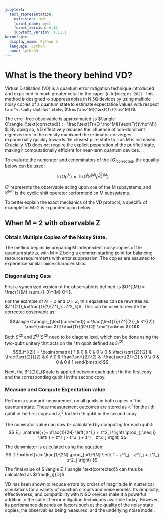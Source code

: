 ```yaml
---
jupytext:
  text_representation:
    extension: .md
    format_name: myst
    format_version: 0.13
    jupytext_version: 1.11.1
kernelspec:
  display_name: Python 3
  language: python
  name: python3
---
```


# What is the theory behind VD?

Virtual Distillation (VD) is a quantum error mitigation technique introduced and explained in much greater detail in the paper {cite}`Huggins_2021`. This method is designed to suppress noise in NISQ devices by using multiple noisy copies of a quantum state to estimate expectation values with respect to a "virtually distilled" state, $\frac{\rho^M}{\text{Tr}(\rho^M)}$.

The error-free observable is approximated as $\langle O\rangle_{\text{corrected}} := \frac{\text{Tr}(O \rho^M)}{\text{Tr}(\rho^M)} $. By doing so, VD effectively reduces the influence of non-dominant eigenvectors in the density matrixand the estimator converges exponentially quickly towards the closest pure state to ρ as M is increased. Crucially, VD does not require the explicit preparation of the purified state, making it computationally efficient for near-term quantum devices.

To evaluate the numerator and denominators of the $\langle O\rangle_{\text{corrected}}$, the equality below can be used:

$$\text{Tr}(O \rho^M) = \text{Tr}(O^i S^{(M)} \rho^{\otimes M})$$

$O^i$ represents the observable acting upon one of the M subsystems, and $S^{(M)}$ is the cyclic shift operator performend on M subsystems.

To better explain the exact mechanics of the VD protocol, a specific of example for M=2 is expanded upon below:

## When M = 2 with observable Z

### Obtain Multiple Copies of the Noisy State. 
The method begins by preparing M independent noisy copies of the quantum state ⍴, with M = 2 being a common starting point for balancing resource requirements with error suppression. The copies are assumed to experience similar noise characteristics.

### Diagonalizing Gate
 First a symetrized version of the observable is defined as $O^{(M)} = \frac{1}{M} \sum_{i=0}^{M} O^i$. 
 
 For the example of $M=2$ and $O=Z$, this equalities can be rewritten as: $Z^{(2)}_k=\frac{1}{2}(Z^1_k+Z^2_k)$. This can be used to rewrite the corrected observable as:
 
 $$\langle O\rangle_{\text{corrected}} = \frac{\text{Tr}(Z^{(2)}_k S^{(2)} \rho^{\otimes 2})}{\text{Tr}(S^{(2)} \rho^{\otimes 2})}$$

Both $S^{(2)}$ and $Z^{(2)}S^{(2)}$ need to be diagonalized, which can be done using the two-qubit unitary that acts on the $i$ th qubit defined as $B^{(2)}_i$.
$$B_i^{(2)} =
\begin{bmatrix}
1 & 0 & 0 & 0 \\
0 & \frac{\sqrt{2}}{2} & \frac{\sqrt{2}}{2} & 0 \\
0 & \frac{\sqrt{2}}{2} & -\frac{\sqrt{2}}{2} & 0 \\
0 & 0 & 0 & 1
\end{bmatrix}$$

Next, the B^{(2)}_i$ gate is applied between each qubit $i$ in the first copy and the corresponding qubit $i$ in the second copy.


### Measure and Compute Expectation value

Perform a standard measurement on all qubits in both copies of the quantum state. These measurement outcomes are stored as $z^1_i$ for the $i$ th qubit in the first copy and $z^2_i$ for the $i$ th qubit in the second copy.  

The numerator value can now be calculated by computing for each qubit:  
$$
E_i \mathrel{+}= \frac{1}{2N} \left( z^1_i + z^2_i \right) \prod_{j \neq i} \left( 1 + z^1_j - z^2_j + z^1_j z^2_j \right)
$$

The denomiator is calculated using the equation:  
$$
D \mathrel{+}= \frac{1}{2N} \prod_{j=1}^{N} \left( 1 + z^1_j - z^2_j + z^1_j z^2_j \right)
$$

The final value of $ \langle Z_i \rangle_\text{corrected}$ can thus be calculated as $\frac{E_i}{D}$.



VD has been shown to reduce errors by orders of magnitude in numerical simulations for a variety of quantum circuits and noise models. Its simplicity, effectiveness, and compatibility with NISQ devices make it a powerful addition to the suite of error mitigation techniques available today. However, its performance depends on factors such as the quality of the noisy state copies, the observables being measured, and the underlying noise model.
